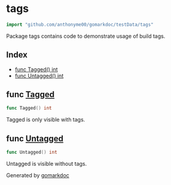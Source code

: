 <!-- Code generated by gomarkdoc. DO NOT EDIT -->

# tags

```go
import "github.com/anthonyme00/gomarkdoc/testData/tags"
```

Package tags contains code to demonstrate usage of build tags.

## Index

- [func Tagged\(\) int](<#Tagged>)
- [func Untagged\(\) int](<#Untagged>)


<a name="Tagged"></a>
## func [Tagged](<https://github.com/princjef/gomarkdoc/blob/master/testData/tags/tagged.go#L7>)

```go
func Tagged() int
```

Tagged is only visible with tags.

<a name="Untagged"></a>
## func [Untagged](<https://github.com/princjef/gomarkdoc/blob/master/testData/tags/untagged.go#L5>)

```go
func Untagged() int
```

Untagged is visible without tags.

Generated by [gomarkdoc](<https://github.com/princjef/gomarkdoc>)
